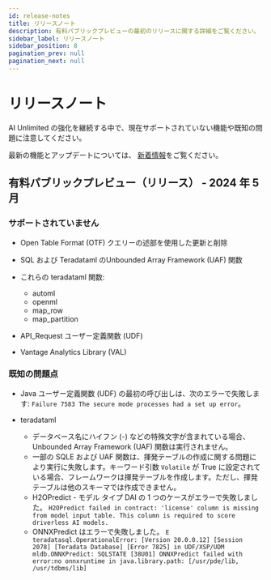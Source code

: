```yaml
---
id: release-notes
title: リリースノート
description: 有料パブリックプレビューの最初のリリースに関する詳細をご覧ください。
sidebar_label: リリースノート
sidebar_position: 8
pagination_prev: null
pagination_next: null
---
```


# リリースノート

AI Unlimited の強化を継続する中で、現在サポートされていない機能や既知の問題に注意してください。 

最新の機能とアップデートについては、 [新着情報](./index.md)をご覧ください。


## 有料パブリックプレビュー（リリース） - 2024 年 5 月

### サポートされていません

- Open Table Format (OTF) クエリーの述部を使用した更新と削除
  
- SQL および Teradataml のUnbounded Array Framework (UAF) 関数
  
- これらの teradataml 関数:
  - automl 
  - openml  
  - map_row 
  - map_partition

- API_Request ユーザー定義関数 (UDF)

- Vantage Analytics Library (VAL)

### 既知の問題点

- Java ユーザー定義関数 (UDF) の最初の呼び出しは、次のエラーで失敗します: `Failure 7583 The secure mode processes had a set up error`。

- teradataml
  - データベース名にハイフン (-) などの特殊文字が含まれている場合、Unbounded Array Framework (UAF) 関数は実行されません。 
  - 一部の SQLE および UAF 関数は、揮発テーブルの作成に関する問題により実行に失敗します。キーワード引数 `Volatile` が True に設定されている場合、フレームワークは揮発テーブルを作成します。ただし、揮発テーブルは他のスキーマでは作成できません。
  - H2OPredict - モデル タイプ DAI の 1 つのケースがエラーで失敗しました。 `H2OPredict failed in contract: 'license' column is missing from model input table. This column is required to score driverless AI models.`
  - ONNXPredict はエラーで失敗しました。 `E teradatasql.OperationalError: [Version 20.0.0.12] [Session 2078] [Teradata Database] [Error 7825] in UDF/XSP/UDM mldb.ONNXPredict: SQLSTATE [38U01] ONNXPredict failed with error:no onnxruntime in java.library.path: [/usr/pde/lib, /usr/tdbms/lib]`